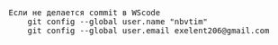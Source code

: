 <pre>
Если не делается commit в WScode 
    git config --global user.name "nbvtim"
    git config --global user.email exelent206@gmail.com
</pre>


